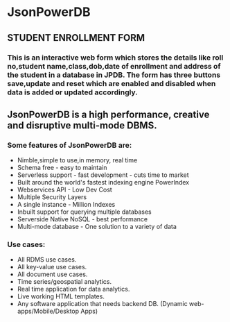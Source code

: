 # JsonPowerDB

## STUDENT ENROLLMENT FORM
### This is an interactive web form which stores the details like roll no,student name,class,dob,date of enrollment and address of the student in a database in JPDB. The form has three buttons save,update and reset which are enabled and disabled when data is added or updated accordingly.


## JsonPowerDB is a high performance, creative and disruptive multi-mode DBMS.

### Some features of JsonPowerDB are:

* Nimble,simple to use,in memory, real time
* Schema free - easy to maintain
* Serverless support - fast development - cuts time to market
* Built around the world's fastest indexing engine PowerIndex
* Webservices API - Low Dev Cost
* Multiple Security Layers
* A single instance - Million Indexes
* Inbuilt support for querying multiple databases
* Serverside Native NoSQL - best performance
* Multi-mode database - One solution to a variety of data

### Use cases:

* All RDMS use cases.
* All key-value use cases.
* All document use cases.
* Time series/geospatial analytics.
* Real time application for data analytics.
* Live working HTML templates.
* Any software application that needs backend DB. (Dynamic web-apps/Mobile/Desktop Apps)
